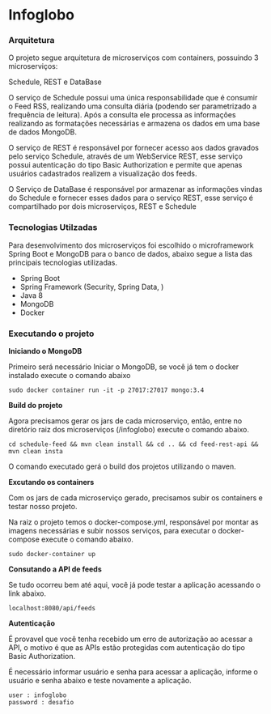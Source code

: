 # Infoglobo

### Arquitetura

O projeto segue arquitetura de microserviços com containers, possuindo 3 microserviços:

Schedule, REST e DataBase

O serviço de Schedule possui uma única responsabilidade que é consumir o Feed RSS, realizando uma consulta diária (podendo ser parametrizado a frequência de leitura).
Após a consulta ele processa as informações realizando as formatações necessárias e armazena os dados em uma base de dados MongoDB.

O serviço de REST é responsável por fornecer acesso aos dados gravados pelo serviço Schedule, através de um WebService REST, esse serviço possui autenticação do tipo Basic Authorization e permite que apenas usuários cadastrados realizem a visualização dos feeds.

O Serviço de DataBase é responsável por armazenar as informações vindas do Schedule e fornecer esses dados para o serviço REST,
esse serviço é compartilhado por dois microserviços, REST e Schedule

### Tecnologias Utilzadas

Para desenvolvimento dos microserviços foi escolhido o microframework Spring Boot e MongoDB para o banco de dados, abaixo segue a lista das principais tecnologias utilizadas.

- Spring Boot 
- Spring Framework (Security, Spring Data, )
- Java 8
- MongoDB
- Docker

### Executando o projeto
 
**Iniciando o MongoDB**

Primeiro será necessário Iniciar o MongoDB, se você já tem o docker instalado execute o comando abaixo 

```
sudo docker container run -it -p 27017:27017 mongo:3.4 
```
**Build do projeto**

Agora precisamos gerar os jars de cada microserviço, então, entre no diretório raiz dos microserviços (/infoglobo) execute o comando abaixo.

```
cd schedule-feed && mvn clean install && cd .. && cd feed-rest-api && mvn clean insta
```

O comando executado gerá o build dos projetos utilizando o maven.

**Excutando os containers**

Com os jars de cada microserviço gerado, precisamos subir os containers e testar nosso projeto.

Na raiz o projeto temos o docker-compose.yml, responsável por montar as imagens necessárias e subir nossos serviços, para executar o docker-compose execute o comando abaixo.

```
sudo docker-container up
```
**Consutando a API de feeds**

Se tudo ocorreu bem até aqui, você já pode testar a aplicação acessando o link abaixo.

```
localhost:8080/api/feeds
```
**Autenticação**

É provavel que você tenha recebido um erro de autorização ao acessar a API, o motivo é que as APIs estão protegidas com autenticação do tipo Basic Authorization.

É necessário informar usuário e senha para acessar a aplicação, informe o usuário e senha abaixo e teste novamente a aplicação.

```
user : infoglobo
password : desafio
```


